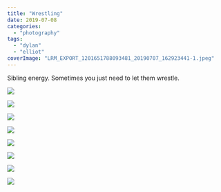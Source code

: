 ```yaml
---
title: "Wrestling"
date: 2019-07-08
categories: 
  - "photography"
tags: 
  - "dylan"
  - "elliot"
coverImage: "LRM_EXPORT_1201651788093481_20190707_162923441-1.jpeg"
---
```


Sibling energy. Sometimes you just need to let them wrestle.

![](images/LRM_EXPORT_1201651788093481_20190707_162923441.jpeg)

![](images/LRM_EXPORT_1201651694824878_20190707_162923347.jpeg)

![](images/IMG_20190707_163052_630.jpg)

![](images/LRM_EXPORT_1201651438386831_20190707_162923091.jpeg)

![](images/LRM_EXPORT_1201651647225029_20190707_162923300.jpeg)

![](images/LRM_EXPORT_1201651208461756_20190707_162922861.jpeg)

![](images/LRM_EXPORT_1201651253879313_20190707_162922906.jpeg)

![](images/LRM_EXPORT_1201651318035309_20190707_162922971.jpeg)
